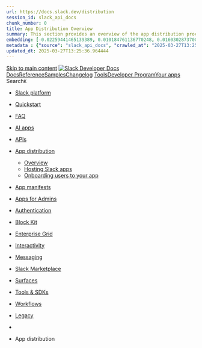 ```yaml
---
url: https://docs.slack.dev/distribution
session_id: slack_api_docs
chunk_number: 0
title: App Distribution Overview
summary: This section provides an overview of the app distribution process for Slack applications, including links to related resources and guidelines for hosting apps and onboarding users.
embedding: [-0.02259441465139389, 0.010184761136770248, 0.016030287370085716, -0.02328537590801716, 0.004943823907524347, -0.003323520999401808, -0.05942261964082718, 0.01384685281664133, -0.029130904003977776, -0.013888309709727764, -0.03598523512482643, -0.053176335990428925, -0.010502602905035019, 0.015325508080422878, 0.03076156973838806, 0.041568197309970856, -0.02021750994026661, 0.0019640557002276182, -0.01387449074536562, 0.053369805216789246, 0.028025366365909576, 0.005531140603125095, 0.004221769981086254, 0.05240245908498764, -0.023202460259199142, 0.004207950551062822, -0.029130904003977776, 0.030291717499494553, 6.61270969430916e-05, 0.0013283719308674335, 0.039412397891283035, -0.020549170672893524, -0.00526857515797019, 0.01397122535854578, 0.03686966374516487, 0.011007004417479038, 0.003352886764332652, 0.0571562685072422, 0.005040558520704508, -0.021005205810070038, -0.04469133913516998, -0.02316100336611271, -0.015132039785385132, -0.022290391847491264, -0.0036828205920755863, -0.007303454447537661, -0.021751442924141884, -0.00223525776527822, 0.007800946477800608, 0.035238996148109436, -0.042701371014118195, -0.016209937632083893, 0.003945385571569204, 0.04626672714948654, -0.04845016449689865, -0.02060444839298725, -0.02926909551024437, -0.022428585216403008, -0.021032843738794327, -0.017384571954607964, 0.004681258928030729, 0.005078561138361692, -0.029849503189325333, 0.01860066130757332, -0.005506956949830055, -0.008567912504076958, -0.03780936822295189, 0.00584552763029933, -0.009694178588688374, -0.00032777446904219687, 0.026919828727841377, 0.009065404534339905, -0.019927306100726128, -0.015353146940469742, 0.03322139009833336, -0.01670742966234684, 0.004511973354965448, 0.05002555623650551, 0.008595551364123821, -0.008643918670713902, 0.008975579403340816, 0.04035210609436035, -0.031314339488744736, -0.01464836671948433, -0.06417643278837204, 0.026408517733216286, -0.016016468405723572, -0.0057764314115047455, -0.01810317113995552, -0.0008801111835055053, -0.019070515409111977, -0.010454235598444939, -0.030070610344409943, 0.030623378232121468, 0.05898040533065796, -0.015090581960976124, -0.007683482952415943, 0.0004461015050765127, 0.0007324183243326843, 0.05826180800795555, 0.0699252262711525, -0.042065687477588654, -0.06041760370135307, -0.06544779986143112, 0.00798750575631857, -0.014233790338039398, 0.024542924016714096, -0.008885754272341728, 0.004156128503382206, -0.041816942393779755, -0.1165236160159111, -0.019167250022292137, -0.0035325365606695414, -0.019858211278915405, -0.009569806046783924, -0.03347013518214226, 0.019263984635472298, -0.031093232333660126, 0.005897349677979946, -0.029960056766867638, -0.07534235715866089, -0.002062517683953047, 0.00917595811188221, 0.015477519482374191, 0.0012955513084307313, 0.011525224894285202, -0.010723710060119629, -0.00922432541847229, -0.07141769677400589, -0.008346805348992348, 0.04090487211942673, -0.021944912150502205, 0.022318029776215553, -0.034630950540304184, -0.010689161717891693, -0.00415267376229167, -0.08982489258050919, 0.0056451489217579365, -0.030181163921952248, 0.019568007439374924, 0.021599430590867996, -0.06611111760139465, 0.018655939027667046, -0.0004042120126541704, -0.04325414076447487, -0.025717556476593018, -0.0412088967859745, -0.027292948216199875, -0.02737586386501789, 0.041789304465055466, 0.005202934145927429, 0.014897112734615803, -0.016057927161455154, 0.012077992781996727, -0.02651907131075859, 0.008650828152894974, 0.03639981150627136, 0.03543246537446976, -0.003206057706847787, -0.0010096663609147072, -0.011801608838140965, 0.02512333169579506, 0.00024334772024303675, -0.004681258928030729, -0.07672427594661713, -0.05198788270354271, 0.022746426984667778, -0.03979933634400368, -0.08484997600317001, 0.016223756596446037, -0.034188736230134964, -0.036123424768447876, -0.031341977417469025, 0.026753997430205345, 0.03946767374873161, 0.0043634166941046715, -0.009058495052158833, -0.020134594291448593, -0.007075437810271978, -0.003212967189028859, 0.0010640794644132257, 0.028149738907814026, -0.030955038964748383, -0.06522668898105621, -0.026906009763479233, -0.021088121458888054, -0.05173913761973381, -0.019042877480387688, -0.01965092308819294, 0.008692285977303982, -0.02774898149073124, 0.00894103106111288, 0.02524770423769951, -0.0014708825619891286, 0.026436155661940575, -0.005997539032250643, 0.004401419777423143, -0.028301751241087914, 0.01911197230219841, -0.016527779400348663, 0.012112541124224663, 0.03217113018035889, 0.03280681371688843, -0.046404920518398285, 0.010350591503083706, 0.005054377485066652, -0.00932106003165245, 0.03468622639775276, -0.028439942747354507, -0.056437671184539795, 0.05312106013298035, -0.029379649087786674, 0.016348131000995636, 0.046211451292037964, -0.033718883991241455, -0.026684902608394623, 0.006280832923948765, 0.024100709706544876, -0.015449881553649902, 0.035266634076833725, -0.019167250022292137, 0.05826180800795555, 0.021585611626505852, -0.016983814537525177, 0.06931717693805695, 0.04101542755961418, 0.03689730167388916, -0.061025649309158325, 0.031590722501277924, 0.052706483751535416, 0.04040738195180893, 0.047289349138736725, -0.009687269106507301, -0.03054046258330345, 0.04690241068601608, -0.04739990457892418, 0.00987382885068655, -0.02480548992753029, 0.0028502128552645445, -0.02129540964961052, 0.005935352295637131, -0.026712540537118912, 0.021253950893878937, 0.03167364001274109, 0.044221483170986176, 0.0056244200095534325, -0.012409654445946217, -0.0475933738052845, 0.030042970553040504, 0.0483396090567112, 0.06898551434278488, 0.011925981380045414, 0.05958845093846321, -0.017177283763885498, 0.021253950893878937, -0.05759848281741142, 0.01529787015169859, 0.02531680092215538, 0.005178750492632389, 0.012140179052948952, -0.013072976842522621, -0.01891850307583809, -0.042480263859033585, 0.005703880451619625, -0.02531680092215538, 0.04148527979850769, 0.02965603396296501, 0.012527117505669594, -0.030402271077036858, -0.017964977771043777, -0.011103738099336624, -0.006450118031352758, 0.04253553971648216, 0.008312257006764412, 0.0023302650079131126, -0.0036793656181544065, -0.01442725956439972, -0.0034254377242177725, -0.009956743568181992, 0.0023147184401750565, -0.02401779405772686, -0.01053715031594038, -0.018338097259402275, -0.015933554619550705, 0.01714964397251606, -0.02468111552298069, 0.03037463314831257, 0.01305224746465683, -0.01464836671948433, 0.008139517158269882, -0.00700979633256793, 0.0473446287214756, -0.010530240833759308, -0.0323922373354435, 0.0170529093593359, 0.0637894943356514, 0.03015352413058281, -0.01945745386183262, 0.020258966833353043, 0.008630098775029182, 0.00748310424387455, -0.005994084291160107, 0.03297264501452446, -0.014261429198086262, 0.020645905286073685, 0.006097728386521339, 0.05433715134859085, 0.0338570736348629, 0.04717879742383957, -0.040960151702165604, -0.014247609302401543, 0.02926909551024437, 0.00022153927420731634, -0.04402801766991615, -0.03468622639775276, -0.017080549150705338, 0.05660350248217583, 0.02018987201154232, 0.040517933666706085, -0.039826974272727966, 0.011469947174191475, 0.006843965966254473, 0.02043861709535122, -0.038527969270944595, -0.020258966833353043, -0.06423170864582062, -0.02212456241250038, -0.018020255491137505, -0.025482630357146263, -0.034188736230134964, 0.04383454844355583, -0.06937245279550552, -0.02926909551024437, 0.053590912371873856, -0.028108282014727592, -0.02154415473341942, 0.04231443256139755, 0.041402366012334824, -0.03576412424445152, 0.013784665614366531, -0.021364504471421242, -0.028108282014727592, -0.04604561999440193, -0.05104817822575569, 0.022884618490934372, 0.04820141941308975, -0.01860066130757332, -0.009611262939870358, -0.03059574030339718, 0.03449275717139244, -0.038113392889499664, -0.022221297025680542, -0.012444201856851578, -0.017605679109692574, 0.0016228939639404416, -0.0035791764967143536, -0.0048609087243676186, -0.09988527745008469, 0.00803587306290865, 0.040932513773441315, -0.049859724938869476, -0.0225667767226696, 0.012941693887114525, -0.0285781342536211, 0.03358069062232971, 0.028122100979089737, -0.0011064008576795459, -0.08789020031690598, 0.06765887141227722, -0.012983151711523533, 0.0436687171459198, 0.016085565090179443, 0.008415901102125645, -0.039384759962558746, -0.028329389169812202, -0.024321816861629486, 0.007476194761693478, 0.03838977590203285, -0.008740653283894062, 0.02198636904358864, 0.03993752971291542, 0.0035359913017600775, -0.030651016160845757, -0.013770846650004387, 0.018628301098942757, -0.0011539043625816703, -0.03294500708580017, 0.022663511335849762, -0.024916043505072594, -0.014385801739990711, 0.040103357285261154, 0.013142072595655918, 0.02164088934659958, -0.0370354950428009, 0.030623378232121468, -0.026284145191311836, 0.04679185897111893, 0.018407193943858147, 0.039882250130176544, -0.026574349030852318, 0.035294272005558014, -0.001133175566792488, -0.033718883991241455, 0.000557087070774287, -0.0058178892359137535, -0.03742242977023125, 0.02021750994026661, -0.027679884806275368, 0.024073069915175438, -0.008581731468439102, 0.017633317038416862, 0.0035118076484650373, 0.026975106447935104, -0.031176146119832993, -0.012969332747161388, -0.010018929839134216, 0.0422038808465004, 0.038500331342220306, 0.045548129826784134, 0.0412088967859745, 0.02082555554807186, -0.08020671457052231, 0.025081872940063477, 0.00852645467966795, -0.02696128562092781, 0.05892512947320938, 0.04286720231175423, -0.009659630246460438, 0.0257590152323246, -0.05400548875331879, -0.03562593460083008, -0.03559829667210579, 0.06356838345527649, 0.026215048506855965, -0.013190439902245998, -0.008008234202861786, -0.038306862115859985, 0.007414008490741253, 0.011677236296236515, 0.026919828727841377, -0.0275969710201025, -0.004612162709236145, -0.03363596647977829, -0.0057557024993002415, -0.025012778118252754, 0.024501467123627663, -0.01837955415248871, -0.031756553798913956, -0.015505158342421055, -0.01249947864562273, -0.016569238156080246, 0.010675342753529549, -0.012630761601030827, 0.010806625708937645, -0.05367382615804672, -0.0019381447928026319, -0.011580501683056355, 0.002798390807583928, 0.05204315856099129, 0.007006341591477394, 0.050799429416656494, 0.038721438497304916, -0.01017094124108553, 0.009784003719687462, -0.0017567676259204745, -0.01734311319887638, 0.005223663058131933, 0.00972872693091631, 0.021779080852866173, 0.02021750994026661, 0.022110741585493088, 0.009120681323111057, 0.012796591967344284, -0.01004656869918108, -0.044000376015901566, -0.039246566593647, 0.011172834783792496, 0.01737075112760067, 0.027140935882925987, 0.007192900869995356, 0.006923426408320665, 0.023202460259199142, -0.043806906789541245, 0.03233696147799492, 0.04847780242562294, 0.06832219660282135, 0.0022991716396063566, 0.014399620704352856, -0.006698864046484232, 0.02132304757833481, -0.05414368212223053, 0.012430382892489433, 0.030623378232121468, -0.01714964397251606, -0.04723407328128815, -0.022580595687031746, -0.03012588620185852, -0.028329389169812202, 0.008733742870390415, -0.031176146119832993, -0.006564126815646887, -0.03816866874694824, -0.008664647117257118, 0.03791992366313934, 0.06301561743021011, -0.009528348222374916, -0.0020400614012032747, -0.0104887830093503, 0.004138854797929525, -0.012914055958390236, -0.03170127794146538, -0.03698021546006203, 0.008028963580727577, 0.02271878719329834, -0.03233696147799492, 0.009030856192111969, -0.03297264501452446, 0.035045526921749115, 0.007144533563405275, -0.02455674298107624, -0.03120378591120243, 0.0021868906915187836, -0.013660293072462082, -0.006899242755025625, -0.030402271077036858, -0.010495693422853947, -0.008153336122632027, -0.09032238274812698, -0.011587411165237427, -0.0133700892329216, -0.004715806804597378, -0.025109512731432915, 0.012382015585899353, -0.009528348222374916, 0.005690061487257481, 0.001533932751044631, 0.0030972312670201063, -0.035736486315727234, -0.007455465849488974, -0.005379129201173782, -0.01314898207783699, 0.024542924016714096, 0.02718239463865757, 0.039605867117643356, -0.02654670923948288, -0.01188452448695898, -0.002382087055593729, -0.02259441465139389, 0.007911499589681625, 0.02490222454071045, 0.032254043966531754, -0.008194793947041035, 0.04192749410867691, -0.02522006630897522, 0.02043861709535122, 0.011843066662549973, -0.016914717853069305, -0.0013180075911805034, 0.026187410578131676, -0.0078493133187294, 0.01355664897710085, -0.018655939027667046, 0.02556554600596428, 0.022193657234311104, 0.020397160202264786, 0.005562233738601208, -0.0008161973091773689, -0.016279034316539764, -0.02132304757833481, -0.005558778997510672, 0.019927306100726128, -0.008761381730437279, -0.042729008942842484, 0.03756062313914299, 0.01135939359664917, -0.00529275881126523, -0.014088688418269157, -0.0022732606157660484, -0.006118456833064556, -0.018725035712122917, -0.022290391847491264, -0.033967629075050354, -0.015173496678471565, 0.012264552526175976, -0.06810108572244644, -0.003575721522793174, -0.01053715031594038, 0.00015913689276203513, -0.019443634897470474, -0.008408991619944572, 0.01945745386183262, -0.010309133678674698, 0.009659630246460438, -0.005748793017119169, 0.019139612093567848, -0.025372076779603958, 0.016527779400348663, -0.003162872511893511, -0.005285849329084158, -0.01261003315448761, 0.017799148336052895, -0.04068376496434212, -0.014537813141942024, -0.03847269341349602, -0.026270326226949692, -0.00422522472217679, -0.0218343585729599, -0.03341485932469368, 0.014399620704352856, -0.012741315178573132, 0.029324371367692947, -0.0030194981954991817, -0.029960056766867638, -0.063291996717453, 0.0307892095297575, 0.005354945547878742, 0.003375343047082424, 0.0021195218432694674, 0.029407287016510963, -0.02293989434838295, -0.04217624291777611, -0.03932948410511017, 0.025814291089773178, 0.045548129826784134, 0.03579176589846611, 0.026380879804491997, 0.020894652232527733, -0.03977169841527939, -0.0016116658225655556, -0.02617359161376953, 0.021143397316336632, 0.02534443885087967, 0.04394510015845299, -0.011152105405926704, -0.010129483416676521, 0.001393149490468204, 0.016030287370085716, -0.021502697840332985, 0.024349454790353775, -0.016113203018903732, 0.004349597729742527, 0.02806682325899601, 0.030927401036024094, -0.011352484114468098, 0.03750534728169441, 0.010136393830180168, 0.011877614073455334, -0.0027344769332557917, -0.003218149533495307, 0.02750023640692234, 0.000967344967648387, -0.001246320316568017, 0.019153431057929993, 0.005855891853570938, 0.03863852098584175, -0.004978371784090996, -0.028246473520994186, -0.011822337284684181, 0.001929507707245648, 0.04259081929922104, -0.020176053047180176, 0.034133460372686386, 0.00932106003165245, -0.0032837907783687115, -0.007185991387814283, 0.013218077830970287, 0.004138854797929525, 0.020797917619347572, 0.028011547401547432, 0.022995172068476677, -0.034824419766664505, 0.04383454844355583, 0.05875929817557335, 0.013190439902245998, 0.02519242651760578, -0.008464268408715725, -0.01265840046107769, -0.03269626200199127, 0.008865025825798512, 0.01186379510909319, -0.031341977417469025, 0.0019433270208537579, -0.06467392295598984, 0.006246284581720829, 0.047068241983652115, -0.04482952877879143, 0.022318029776215553, 0.07993033528327942, 0.03034699335694313, -0.00559332687407732, 0.007268906570971012, -0.03269626200199127, 0.060141220688819885, -0.02088083326816559, -0.006405205465853214, 0.004259772598743439, 0.0013620562385767698, 0.034603312611579895, -0.021005205810070038, -0.06832219660282135, 0.010951726697385311, 0.010101845487952232, -0.03280681371688843, 0.024473827332258224, -0.010039659217000008, -0.022774064913392067, 0.009341788478195667, -0.021129578351974487, 0.035294272005558014, -0.04090487211942673, 0.009583625011146069, 0.002642924664542079, -0.039661142975091934, -0.017108187079429626, -0.014993847347795963, 0.003910837695002556, -0.04491244629025459, -0.026256507262587547, -0.0010295314714312553, -0.020894652232527733, -0.013093705289065838, -0.021088121458888054, -0.0316459983587265, -0.011345574632287025, -0.021115759387612343, -0.004657075274735689, -0.00666086096316576, 0.02860577218234539, 0.016444865614175797, 0.019485091790556908, 0.0017092640046030283, 0.035460103303194046, -0.008118787780404091, -0.005012919660657644, -0.04950042441487312, 0.031120870262384415, -0.042480263859033585, 0.04657075181603432, -0.007752579171210527, -0.013950496912002563, 0.002347538946196437, -0.014130146242678165, 0.011193563230335712, 0.03297264501452446, 0.034133460372686386, -0.018365735188126564, -0.006177188828587532, -0.014993847347795963, -0.007952957414090633, 0.011096828617155552, 0.03454803675413132, 0.012001987546682358, -0.0013050520792603493, 0.0013015972217544913, 0.018780311569571495, 0.012527117505669594, -0.02151651680469513, 0.0005937943351455033, 0.028743965551257133, 0.03015352413058281, 0.023492664098739624, 0.04742754250764847, -0.024390913546085358, 0.009120681323111057, 0.009245053865015507, -0.011117557995021343, -0.03424401208758354, -0.020037859678268433, -0.013729388825595379, 0.015933554619550705, 0.004888547118753195, 0.014164694584906101, 0.008236251771450043, 0.006446663290262222, 0.0341058187186718, -0.030733931809663773, -0.06224174052476883, 0.01218163687735796, 0.024390913546085358, -0.024031613022089005, -0.0316459983587265, -0.006111547350883484, 0.005365309771150351, -0.0032596071250736713, -0.02546881139278412, -0.01333554182201624, 0.006529578473418951, -0.025966303423047066, -0.03783700615167618, -0.012236913666129112, -0.04936223104596138, 0.006076999474316835, -0.025358257815241814, -0.008201703429222107, -0.006944154854863882, -0.031563084572553635, -0.0026031944435089827, -0.10392048954963684, -0.02926909551024437, -0.00019292919023428112, -0.0060424511320889, 0.03623398020863533, 0.009818551130592823, 0.02885451912879944, 0.01575390435755253, 0.021903453394770622, -0.011808518320322037, 0.0005039694369770586, -0.020991386845707893, 0.007248177658766508, 0.008567912504076958, 0.020272787660360336, 0.004885092377662659, 0.039661142975091934, 0.02300899103283882, -0.015767723321914673, -0.008174065500497818, -0.0027258400805294514, -0.004239043686538935, 0.003485896624624729, 0.03333194553852081, 0.01101391389966011, -0.04165111109614372, 0.021903453394770622, -0.01420615240931511, 0.06583473831415176, 0.002380359685048461, 0.026919828727841377, 0.01866975799202919, -0.038306862115859985, 0.0016021651681512594, -0.02882688120007515, 0.021557973697781563, -0.0052098436281085014, -0.006505394820123911, 0.0417063869535923, -0.02217983826994896, 0.015256412327289581, -0.01582299917936325, 0.02733440510928631, -0.007020160555839539, 0.01920870691537857, 0.02755551226437092, -0.020203690975904465, 0.011704874224960804, -0.01673506759107113, 0.0186421200633049, 0.03825158625841141, -0.025482630357146263, 0.014634547755122185, -0.004014481790363789, 0.030485186725854874, -1.6072934158728458e-05, -0.008422810584306717, -0.011635778471827507, 0.02752787433564663, -0.007545290980488062, 0.031120870262384415, 0.012306010350584984, 0.031148508191108704, -0.00589389493688941, 0.015546616166830063, 0.015339327976107597, -0.01781296730041504, -0.03971642255783081, -0.009894557297229767, 0.02423890121281147, 0.03443748131394386, 0.02088083326816559, -0.00445324182510376, 0.01727401837706566, 0.015560435131192207, 0.0285781342536211, 0.014565452001988888, -0.006166824139654636, 0.028743965551257133, -0.030208801850676537, 0.017854424193501472, 0.0006093409610912204, 0.008443539962172508, 0.03604051098227501, 0.004498154390603304, -0.012347468174993992, -0.015007666312158108, 0.014026502147316933, -0.0061910077929496765, -0.044442594051361084, 0.05588490143418312, 0.0012825957965105772, 0.005717699881643057, 0.007876952178776264, -0.006902697496116161, 0.009217415936291218, 0.005050922743976116, -0.008270799182355404, 0.014537813141942024, -0.014482536353170872, 0.010654614306986332, 0.004836725071072578, 0.012699857354164124, 0.01781296730041504, -0.026367060840129852, 0.04828433319926262, 0.004553431179374456, -0.005679696798324585, -0.016223756596446037, 0.010509512387216091, 0.0013888310641050339, -0.0001279356947634369, 0.04557576775550842, 0.04098778963088989, -0.03651036322116852, -0.02038334123790264, 0.03253043070435524, 0.003079957328736782, -0.04350288584828377, 0.02141978219151497, 0.0010640794644132257, 0.0110415518283844, -0.038721438497304916, 0.03913601487874985, -0.03098267875611782, 0.014468717388808727, 0.02291225641965866, 0.015049124136567116, -0.020673545077443123, 0.01690089888870716, 0.022649692371487617, 0.039633505046367645, -0.021212494000792503, 0.024252720177173615, 0.04015863686800003, 0.006229010876268148, 0.03344249725341797, 0.009486890397965908, -0.012368196621537209, 0.0331108383834362, -2.4655961169628426e-05, -0.014454897493124008, -0.010530240833759308, -0.01017094124108553, -0.01101391389966011, 0.002216256456449628, -0.012699857354164124, 0.04084959626197815, -0.0313972532749176, -0.03905309736728668, 0.038942545652389526, -0.008885754272341728, -0.01604410819709301, 0.02372759021818638, 0.0246534775942564, 0.030070610344409943, -0.020618267357349396, -0.04715115949511528, 0.026463795453310013, -0.02563464269042015, -0.012243824079632759, 0.011124467477202415, 0.008630098775029182, -0.03908073902130127, 0.023561760783195496, 0.013839942403137684, -0.018186084926128387, 0.022069284692406654, 0.009908376261591911, -0.01200889702886343, 0.01428906712681055, 0.03476914390921593, -0.0006507986108772457, 0.008802839554846287, 0.0017593586817383766, 0.0532316118478775, 0.019001418724656105, -0.008332986384630203, 0.005741883534938097, 0.025800472125411034, -0.017287837341427803, -0.006246284581720829, -0.0054931375198066235, 0.024487648159265518, 0.010930998250842094, 0.009860008955001831, 0.0021886180620640516, 0.012478750199079514, -0.019485091790556908, 0.011200472712516785, 0.04458078369498253, 0.020231328904628754, -0.0017464031698182225, 0.008491907268762589, -0.04283956438302994, -0.00018267273844685405, 0.01370175089687109, -0.03125906363129616, -0.0033425223082304, 0.03554301708936691, 0.04648783430457115, 0.04239735007286072, 0.018365735188126564, -0.019692379981279373, 0.014676005579531193, 0.009424704127013683, -0.023202460259199142, 0.04798031225800514, -7.840784746804275e-06, 0.023934878408908844, -0.008706104941666126, -0.0013663747813552618, 0.021143397316336632, 0.003316611284390092, 0.0030972312670201063, 0.005793705582618713, -0.02088083326816559, -0.0220831036567688, -0.021336866542696953, -0.034188736230134964, -0.020037859678268433, -0.04999791458249092, -0.009555986151099205, -0.005548414308577776, -0.006501940079033375, 0.012091812677681446, -0.03280681371688843, -0.02813591994345188, -0.014772740192711353, 0.007372550666332245, 0.009915285743772984, 0.010350591503083706, -0.008187884464859962, -0.004204495809972286, 0.02328537590801716, -0.036123424768447876, 0.026477614417672157, 0.005582962650805712, 0.017578039318323135, 0.03056810051202774, -0.008001324720680714, 0.019982583820819855, -0.02421126328408718, -0.01756422035396099, -0.027569331228733063, 0.014468717388808727, 0.017757689580321312, 0.044857170432806015, -0.02335447259247303, -0.012126360088586807, 0.019167250022292137, 0.013625744730234146, 0.007303454447537661, -0.0024546377826482058, 0.004684713669121265, -0.013577377423644066, -0.0005126064643263817, 0.012361287139356136, -0.0015002484433352947, -0.01759186014533043, -0.006346473935991526, 0.043337054550647736, -0.0218343585729599, -0.009452342055737972, -0.011953620240092278, 0.029821863397955894, 0.004539611749351025, 0.0133700892329216, -0.015933554619550705, 0.009749455377459526, -0.014731282368302345, 0.04364107921719551, 0.012824230827391148, 0.053148698061704636, -0.01869739592075348, -0.011967439204454422, 0.007669663988053799, -0.007144533563405275, -0.010544060729444027, -0.0035325365606695414, 0.005088925361633301, -0.003738097380846739, -0.014883293770253658, 0.005202934145927429, 0.005679696798324585, -0.015684807673096657, 0.012119450606405735, -0.024639658629894257, 0.011020823381841183, -0.03579176589846611, 0.03228168562054634, 0.039992805570364, -0.040075719356536865, -0.0021627070382237434, 0.019982583820819855, -0.007420917972922325, -0.0296836718916893, 0.002515096915885806, 0.019471272826194763, -0.020466256886720657, 0.01683180220425129, 0.009770184755325317, 0.014606908895075321, -0.008408991619944572, -0.0056416941806674, -0.02227657288312912, 0.009860008955001831, -0.0128795076161623, 0.007966777309775352, 0.019568007439374924, -0.007303454447537661, -0.027762800455093384, 0.0062117367051541805, 0.028205016627907753, 0.002078064251691103, 0.011988168582320213, -0.03476914390921593, 0.002245622221380472, -0.0296836718916893, 0.010447326116263866, 0.012478750199079514, 0.0014648366486653686, 0.01616848073899746, -0.0008157654665410519, -0.006014812737703323, -0.0006361156702041626, 0.006025177426636219, 0.002088428707793355, 0.005068196915090084, -0.027472596615552902, -0.010709891095757484, 0.0005056968657299876, -0.026242688298225403, 0.00798750575631857, -0.05453061684966087, -0.016693610697984695, -0.05530449375510216, 0.008927212096750736, -0.011808518320322037, -0.0321434922516346, -0.0018535021226853132, -0.0050992900505661964, -0.0012895053951069713, -0.004853998776525259, 0.023340651765465736, -0.02085319347679615, 0.013446095399558544, 0.028965072706341743, -0.007503833156079054, -0.0030488641932606697, 0.08617661893367767, -0.015366965904831886, 0.0027603879570961, 0.007462375797331333, -0.007635115645825863, 0.0016971721779555082, 0.006325745023787022, 0.015366965904831886, -0.001252366229891777, -0.011255749501287937, -0.02284316159784794, 0.013549739494919777, -0.0006132276030257344, 0.020245147868990898, -0.007331092841923237, -0.02541353367269039, -0.007441646885126829, 0.014385801739990711, 0.03382943570613861, -0.011124467477202415, 0.032005298882722855, 0.035238996148109436, 0.0001523352402728051, 0.019139612093567848, 0.004905820824205875, -0.018711214885115623, 0.012492569163441658, -0.02094992808997631, 0.016887079924345016, -0.003244060557335615, -0.011953620240092278, -0.05461353436112404, -0.01614084281027317, 0.009120681323111057, -0.012174727395176888, -0.01164268795400858, -0.0002236985310446471, -0.03300028294324875, 0.018061712384223938, -0.006505394820123911, -0.0035480831284075975, -0.03847269341349602, 0.026463795453310013, -0.0062117367051541805, -0.008484997786581516, -0.0218343585729599, -0.008892664685845375, -0.04449786990880966, -0.01451017428189516, 0.011393941938877106, -0.016845621168613434, 0.03275153785943985, 0.008222432807087898, -0.009093042463064194, -0.0179097019135952, -0.014593089930713177, 0.01200889702886343, 0.027790440246462822, 0.0006788689061067998, 0.008457358926534653, -0.03562593460083008, 0.0024425461888313293, 0.01360501628369093, 0.030070610344409943, -0.01746748574078083, -0.03476914390921593, -0.019885849207639694, -0.02141978219151497, -0.006830146536231041, 0.026353241875767708, -0.009113771840929985, 0.0310379546135664, 0.01771623268723488, 0.0179097019135952, -0.021944912150502205, 0.004733080975711346, -0.010039659217000008, -0.011435399763286114, 0.021944912150502205, 0.06566890329122543, -0.012382015585899353, 0.019029058516025543, 0.02617359161376953, 0.015449881553649902, -0.02487458474934101, 0.010240037925541401, -0.011345574632287025, -0.031341977417469025, 0.0007963321986608207, -0.001132311881519854, -0.013459914363920689, -0.006823237054049969, 0.020867012441158295, 0.03601287305355072, -0.006470846943557262, -0.0019105062820017338, -0.0033010647166520357, -0.0004359530285000801, 0.0004651029303204268, -0.008436630479991436, 0.006850875448435545, 0.04753809794783592, -0.01414396520704031, 0.01021930854767561, 0.010281494818627834, 0.01766095496714115, -0.0358194038271904, -0.0024356364738196135, -0.012160908430814743, 0.000561405555345118, 0.005956081207841635, -0.014800378121435642, -0.008146426640450954, -0.003352886764332652, -0.01191216241568327, 0.01629285328090191, -0.017039090394973755, 0.013266445137560368, -0.010426596738398075, -0.002245622221380472, 0.019222525879740715, -0.01360501628369093, -0.009701088070869446, -0.007552200462669134, -0.023437386378645897, 0.004304685164242983, -0.020687364041805267, -0.03275153785943985, -0.0010830808896571398, 0.03302792087197304, -0.005019829608500004, 0.021184854209423065, 0.012920965440571308, -0.0155189773067832, -0.019070515409111977, 0.013162801042199135, 0.017108187079429626, -0.012651490047574043, 0.007503833156079054, -0.023271556943655014, -0.042507901787757874, 0.034630950540304184, 0.023409748449921608, 0.01273440569639206, 0.028149738907814026, -0.0020037859212607145, 0.022926075384020805, -0.027790440246462822, 0.000350446644006297, 0.0024235446471720934, 0.014061050489544868, 0.018614482134580612, 0.018172265961766243, 0.004277046769857407, 0.01382612343877554, -0.016887079924345016, 0.003504898166283965, -0.01788206212222576, -0.0018535021226853132, -0.0033114291727542877, -0.00012102608889108524, -0.02215220034122467, -0.024916043505072594, -0.030236439779400826, 0.023838143795728683, -0.02195873111486435, -0.0006676407647319138, 0.006329200230538845, 0.007952957414090633, -0.007344912271946669, -0.01616848073899746, 0.0260077603161335, -0.019498910754919052, 0.011718693189322948, -0.0028225744608789682, 0.00027163393679074943, -0.039605867117643356, 0.008367533795535564, -0.026823094114661217, -0.02421126328408718, -0.011801608838140965, -0.0005868847365491092, 0.01397122535854578, 0.004660530015826225, 0.031120870262384415, 0.022580595687031746, -0.015795361250638962, -0.018282819539308548, -0.017674773931503296, 0.04013099893927574, -0.0061633693985641, 0.04720643535256386, 0.020991386845707893, -0.008346805348992348, 0.0009923923062160611, -0.0049714623019099236, 0.02119867503643036, 0.011269569396972656, 0.01365338359028101, 0.02041097916662693, 0.013508281670510769, -0.014012683182954788, -0.007338002789765596, 0.01638958789408207, 0.01645868457853794, 0.0005221071769483387, -0.022387126460671425, -0.001687671523541212, -0.003993752878159285, 0.019263984635472298, -0.016472503542900085, 0.01442725956439972, 0.011898343451321125, 0.016790345311164856, 0.026491433382034302, 0.03512844070792198, -0.000974254566244781, 0.04297775402665138, -0.02016223408281803, -0.01842101290822029, -0.027251489460468292, -0.00976327434182167, 0.02394869737327099, -0.03302792087197304, 0.02240094542503357, 0.013584287837147713, 0.006681589875370264, -0.011718693189322948, 0.0038279222790151834, -0.0019865119829773903, 0.028439942747354507, 0.002091883448883891, -0.02490222454071045, 0.03327666595578194, -0.003783009946346283, -0.002933128271251917, -0.04165111109614372, -0.012202366255223751, -0.0005881803226657212, -0.018338097259402275, 0.015988830476999283, 0.002359630772843957, -0.028688687831163406, -0.008457358926534653, 0.005044013261795044, -0.0028398483991622925, 0.024059250950813293, 0.011366303078830242, -0.010440416634082794, 0.024708755314350128, -0.00410430645570159, 0.010813535191118717, 0.0207288209348917, 0.0029832227155566216, -0.008726833388209343, 0.008533365093171597, 0.015145858749747276, -0.015477519482374191, 0.031176146119832993, 0.028743965551257133, -0.038776714354753494, 0.00017360388301312923, 0.009611262939870358, -0.008581731468439102, -0.022995172068476677, -0.003599905176088214, 0.005379129201173782, 0.005178750492632389, -0.01464836671948433, 0.026035400107502937, -0.0043426877819001675, 0.019858211278915405, 0.027002744376659393, 0.030485186725854874, 0.009638901799917221, -0.02546881139278412, 0.015449881553649902, 0.0020435163751244545, 0.005762612447142601, -0.011380122974514961, -0.019830571487545967, -0.013770846650004387, 0.003223331645131111, -0.005130383186042309, -0.014102508313953876, 0.024791669100522995, -0.012036534957587719, 0.0006564126815646887, -0.006128821521997452, -0.003997207619249821, 0.03880435228347778, 0.0271132979542017, 0.0010830808896571398, 0.004843634553253651, -0.019346900284290314, 0.01616848073899746, -0.013176620937883854, 0.018047893419861794, -0.02094992808997631, -0.015864457935094833, 0.014137055724859238, -0.016541598364710808, 0.03253043070435524, 0.001255821087397635, 0.012838049791753292, 0.0821966826915741, 0.015463700518012047, -0.002779389498755336, -0.007490014191716909, 0.014164694584906101, 0.009251963347196579, 0.002133341273292899, 0.012195456773042679, 0.005396402906626463, -0.009908376261591911, 0.004073213320225477, 0.009238144382834435, -0.022539138793945312, -0.0028018455486744642, -0.019816752523183823, -0.007044344209134579, 0.0002943060826510191, 0.017204921692609787, -0.002665380947291851, -0.0027379316743463278, 0.013142072595655918, -0.02781807817518711, -0.03258570656180382, 0.013570467941462994, -0.02752787433564663, 0.004239043686538935, 0.017674773931503296, 0.026629624888300896, 0.00452579278498888, 0.010426596738398075, -0.0014302886556833982, 0.04264609515666962, 0.011573592200875282, 0.014910931698977947, -0.02234566956758499, 0.010778986848890781, -0.001097763772122562, 0.035487741231918335, -0.010654614306986332, -0.0007082347292453051, 0.025579364970326424, -0.006574491038918495, 2.914990545832552e-06, 0.02499895729124546, -0.022262753918766975, -0.008429720997810364, 0.02050771377980709, -0.00362754357047379, 0.02860577218234539, 0.002122976817190647, 0.02689219079911709, -0.011096828617155552, -0.022635873407125473, 0.0022957168985158205, -4.974377225153148e-05, 0.004052484408020973, -0.033746521919965744, -0.019471272826194763, 0.031977660953998566, -0.001958873588591814, 0.012554756365716457, 0.010924088768661022, -0.0032647892367094755, 0.018213724717497826, 0.024197444319725037, -0.0067575955763459206, -0.004639801103621721, 0.03689730167388916, -0.015864457935094833, 0.014371982775628567, -0.017356932163238525, -0.017356932163238525, -0.0010113937314599752, -0.01810317113995552, -0.02065972425043583, 0.003174964338541031, 0.011843066662549973, 0.033525414764881134, 0.008616279810667038, 0.022774064913392067, -0.021599430590867996, 0.021433601155877113, -0.01825518161058426, -0.01712200604379177]
metadata : {"source": "slack_api_docs", "crawled_at": "2025-03-27T13:25:35.521001", "url_path": "/distribution", "chunk_size": 1741}
updated_dt: 2025-03-27T13:25:36.964444
---
```

[Skip to main content](https://docs.slack.dev/distribution#__docusaurus_skipToContent_fallback)
[![Slack Developer Docs](https://docs.slack.dev/img/logos/slack-developers-white.png)](https://slack.dev)[Docs](https://docs.slack.dev/)[Reference](https://docs.slack.dev/reference)[Samples](https://docs.slack.dev/samples)[Changelog](https://docs.slack.dev/changelog)
[Tools](https://tools.slack.dev)[Developer Program](https://api.slack.com/developer-program)[Your apps](https://api.slack.com/apps)
Search`K`
  * [Slack platform](https://docs.slack.dev/)
  * [Quickstart](https://docs.slack.dev/quickstart)
  * [FAQ](https://docs.slack.dev/faq)
  * [AI apps](https://docs.slack.dev/ai/)
  * [APIs](https://docs.slack.dev/apis/)
  * [App distribution](https://docs.slack.dev/distribution/)
    * [Overview](https://docs.slack.dev/distribution/)
    * [Hosting Slack apps](https://docs.slack.dev/distribution/hosting-slack-apps)
    * [Onboarding users to your app](https://docs.slack.dev/distribution/onboarding-users-to-your-app)
  * [App manifests](https://docs.slack.dev/app-manifests/)
  * [Apps for Admins](https://docs.slack.dev/admins/)
  * [Authentication](https://docs.slack.dev/authentication/)
  * [Block Kit](https://docs.slack.dev/block-kit/)
  * [Enterprise Grid](https://docs.slack.dev/enterprise-grid/)
  * [Interactivity](https://docs.slack.dev/interactivity/)
  * [Messaging](https://docs.slack.dev/messaging/)
  * [Slack Marketplace](https://docs.slack.dev/slack-marketplace/)
  * [Surfaces](https://docs.slack.dev/surfaces/)
  * [Tools & SDKs](https://docs.slack.dev/tools/)
  * [Workflows](https://docs.slack.dev/workflows/)
  * [Legacy](https://docs.slack.dev/legacy/)


  * [](https://docs.slack.dev/)
  * App distribution